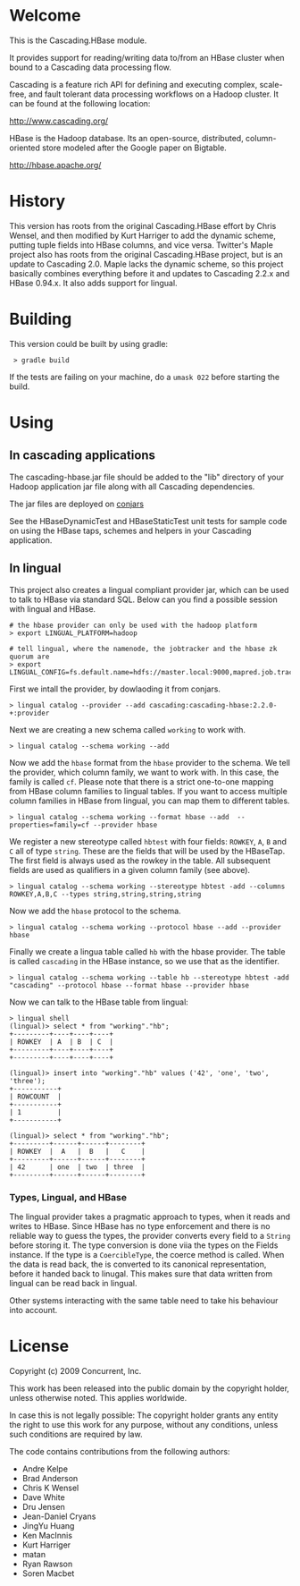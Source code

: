# Welcome #

 This is the Cascading.HBase module.

 It provides support for reading/writing data to/from an HBase
 cluster when bound to a Cascading data processing flow.

 Cascading is a feature rich API for defining and executing complex,
 scale-free, and fault tolerant data processing workflows on a Hadoop
 cluster. It can be found at the following location:

   http://www.cascading.org/

 HBase is the Hadoop database. Its an open-source, distributed,
 column-oriented store modeled after the Google paper on Bigtable.

   http://hbase.apache.org/

# History #

 This version has roots from the original Cascading.HBase effort by Chris
 Wensel, and then modified by Kurt Harriger to add the dynamic scheme, putting
 tuple fields into HBase columns, and vice versa.  Twitter's Maple project also
 has roots from the original Cascading.HBase project, but is an update to
 Cascading 2.0.  Maple lacks the dynamic scheme, so this project basically
 combines everything before it and updates to Cascading 2.2.x and HBase 0.94.x.
 It also adds support for lingual.

# Building #

 This version could be built by using gradle:
     
     > gradle build

If the tests are failing on your machine, do a `umask 022` before starting the
build.

# Using #

## In cascading applications ##

  The cascading-hbase.jar file should be added to the "lib" directory of your
  Hadoop application jar file along with all Cascading dependencies.

  The jar files are deployed on [conjars](http://conjars.org/cascading/cascading-hbase)

  See the HBaseDynamicTest and HBaseStaticTest unit tests for sample code on
  using the HBase taps, schemes and helpers in your Cascading application.

## In lingual ##

This project also creates a lingual compliant provider jar, which can be used to
talk to HBase via standard SQL. Below can you find a possible session with
lingual and HBase.

    # the hbase provider can only be used with the hadoop platform
    > export LINGUAL_PLATFORM=hadoop
    
    # tell lingual, where the namenode, the jobtracker and the hbase zk quorum are
    > export LINGUAL_CONFIG=fs.default.name=hdfs://master.local:9000,mapred.job.tracker=master.local:9001,hbase.zookeeper.quorum=hadoop1.local


First we intall the provider, by dowlaoding it from conjars.

    > lingual catalog --provider --add cascading:cascading-hbase:2.2.0-+:provider

Next we are creating a new schema called `working` to work with.

    > lingual catalog --schema working --add

Now we add the `hbase` format from the `hbase` provider to the schema. We tell
the provider, which column family, we want to work with. In this case, the
family is called `cf`. Please note that there is a strict one-to-one mapping
from HBase column families to lingual tables. If you want to access multiple
column families in HBase from lingual, you can map them to different tables.

    > lingual catalog --schema working --format hbase --add  --properties=family=cf --provider hbase

We register a new stereotype called `hbtest` with four fields: `ROWKEY`, `A`,
`B` and `C` all of type `string`. These are the fields that will be used by the
HBaseTap. The first field is always used as the rowkey in the table. All
subsequent fields are used as qualifiers in a given column family (see above).

    > lingual catalog --schema working --stereotype hbtest -add --columns ROWKEY,A,B,C --types string,string,string,string

Now we add the `hbase` protocol to the schema.
   
    > lingual catalog --schema working --protocol hbase --add --provider hbase

Finally we create a lingua table called `hb` with the hbase provider. The table
is called `cascading` in the HBase instance, so we use that as the identifier.

    > lingual catalog --schema working --table hb --stereotype hbtest -add "cascading" --protocol hbase --format hbase --provider hbase

Now we can talk to the HBase table from lingual:

    > lingual shell
    (lingual)> select * from "working"."hb";
    +---------+----+----+----+
    | ROWKEY  | A  | B  | C  |
    +---------+----+----+----+
    +---------+----+----+----+

    (lingual)> insert into "working"."hb" values ('42', 'one', 'two', 'three');
    +-----------+
    | ROWCOUNT  |
    +-----------+
    | 1         |
    +-----------+

    (lingual)> select * from "working"."hb";
    +---------+------+------+--------+
    | ROWKEY  |  A   |  B   |   C    |
    +---------+------+------+--------+
    | 42      | one  | two  | three  |
    +---------+------+------+--------+

### Types, Lingual, and HBase

The lingual provider takes a pragmatic approach to types, when it reads and
writes to HBase. Since HBase has no type enforcement and there is no reliable
way to guess the types, the provider converts every field to a `String` before
storing it. The type conversion is done viia the types on the Fields instance.
If the type is a `CoercibleType`, the coerce method is called.  When the data is
read back, the is converted to its canonical representation, before it handed
back to linugal. This makes sure that data written from lingual can be read back
in lingual.

Other systems interacting with the same table need to take his behaviour into
account.

# License #

  Copyright (c) 2009 Concurrent, Inc.

  This work has been released into the public domain by the copyright holder,
  unless otherwise noted. This applies worldwide.

  In case this is not legally possible:
  The copyright holder grants any entity the right
  to use this work for any purpose, without any
  conditions, unless such conditions are required by law.

  The code contains contributions from the following authors:
  - Andre Kelpe
  - Brad Anderson
  - Chris K Wensel
  - Dave White
  - Dru Jensen
  - Jean-Daniel Cryans
  - JingYu Huang
  - Ken MacInnis
  - Kurt Harriger
  - matan
  - Ryan Rawson
  - Soren Macbet

